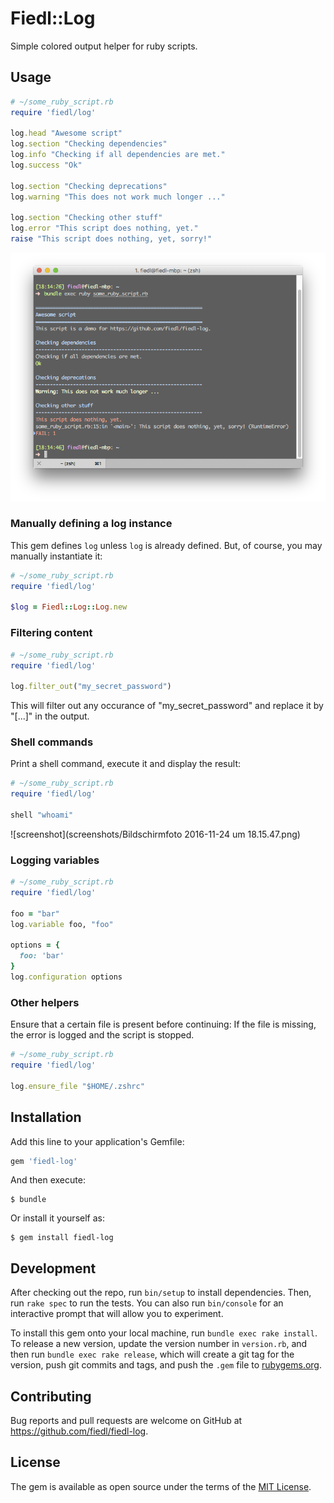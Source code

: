 # Fiedl::Log

Simple colored output helper for ruby scripts.

## Usage

```ruby
# ~/some_ruby_script.rb
require 'fiedl/log'

log.head "Awesome script"
log.section "Checking dependencies"
log.info "Checking if all dependencies are met."
log.success "Ok"

log.section "Checking deprecations"
log.warning "This does not work much longer ..."

log.section "Checking other stuff"
log.error "This script does nothing, yet."
raise "This script does nothing, yet, sorry!"
```

![screenshot](https://github.com/fiedl/fiedl-log/raw/master/screenshots/Bildschirmfoto%202016-11-24%20um%2018.14.49.png)

### Manually defining a log instance

This gem defines `log` unless `log` is already defined. But, of course, you may manually instantiate it:

```ruby
# ~/some_ruby_script.rb
require 'fiedl/log'

$log = Fiedl::Log::Log.new
```

### Filtering content

```ruby
# ~/some_ruby_script.rb
require 'fiedl/log'

log.filter_out("my_secret_password")
```

This will filter out any occurance of "my_secret_password" and replace it by "[...]" in the output.

### Shell commands

Print a shell command, execute it and display the result:

```ruby
# ~/some_ruby_script.rb
require 'fiedl/log'

shell "whoami"
```

![screenshot](screenshots/Bildschirmfoto 2016-11-24 um 18.15.47.png)

### Logging variables

```ruby
# ~/some_ruby_script.rb
require 'fiedl/log'

foo = "bar"
log.variable foo, "foo"

options = {
  foo: 'bar'
}
log.configuration options
```

### Other helpers

Ensure that a certain file is present before continuing: If the file is missing, the error is logged and the script is stopped.

```ruby
# ~/some_ruby_script.rb
require 'fiedl/log'

log.ensure_file "$HOME/.zshrc"
```

## Installation

Add this line to your application's Gemfile:

```ruby
gem 'fiedl-log'
```

And then execute:

    $ bundle

Or install it yourself as:

    $ gem install fiedl-log

## Development

After checking out the repo, run `bin/setup` to install dependencies. Then, run `rake spec` to run the tests. You can also run `bin/console` for an interactive prompt that will allow you to experiment.

To install this gem onto your local machine, run `bundle exec rake install`. To release a new version, update the version number in `version.rb`, and then run `bundle exec rake release`, which will create a git tag for the version, push git commits and tags, and push the `.gem` file to [rubygems.org](https://rubygems.org).

## Contributing

Bug reports and pull requests are welcome on GitHub at https://github.com/fiedl/fiedl-log.


## License

The gem is available as open source under the terms of the [MIT License](http://opensource.org/licenses/MIT).

